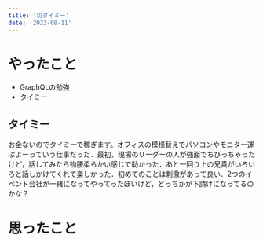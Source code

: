 ```yaml
---
title: '初タイミー'
date: '2023-08-11'
---
```


# やったこと

- GraphQLの勉強
- タイミー

## タイミー


お金ないのでタイミーで稼ぎます。オフィスの模様替えでパソコンやモニター運ぶよーっていう仕事だった．最初，現場のリーダーの人が強面でちびっちゃったけど，話してみたら物腰柔らかい感じで助かった．あと一回り上の兄貴がいろいろと話しかけてくれて楽しかった．初めてのことは刺激があって良い．2つのイベント会社が一緒になってやってったぽいけど，どっちかが下請けになってるのかな？


# 思ったこと

